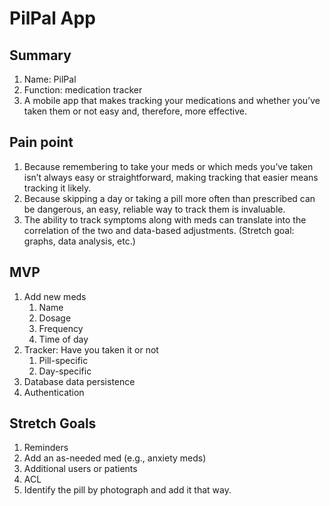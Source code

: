 # PilPal App

## Summary

1. Name: PilPal
2. Function: medication tracker
3. A mobile app that makes tracking your medications and whether you’ve taken them or not easy and, therefore, more effective.

## Pain point

1. Because remembering to take your meds or which meds you’ve taken isn’t always easy or straightforward, making tracking that easier means tracking it likely.
2. Because skipping a day or taking a pill more often than prescribed can be dangerous, an easy, reliable way to track them is invaluable.
3. The ability to track symptoms along with meds can translate into the correlation of the two and data-based adjustments. (Stretch goal: graphs, data analysis, etc.)

## MVP

1. Add new meds
	1. Name
	2. Dosage
	3. Frequency
	4. Time of day
2. Tracker: Have you taken it or not
	1. Pill-specific
	2. Day-specific
3. Database data persistence
4. Authentication

## Stretch Goals

1. Reminders
2. Add an as-needed med (e.g., anxiety meds)
3. Additional users or patients
4. ACL
5. Identify the pill by photograph and add it that way.